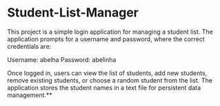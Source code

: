 # Student-List-Manager
This project is a simple login application for managing a student list. The application prompts for a username and password, where the correct credentials are:

Username: abelha
Password: abelinha

Once logged in, users can view the list of students, add new students, remove existing students, or choose a random student from the list. The application stores the student names in a text file for persistent data management.**
